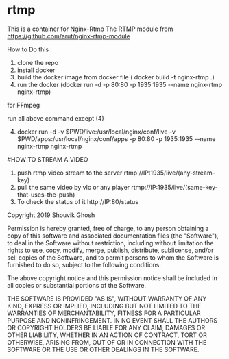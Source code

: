 # rtmp
This is a container for Nginx-Rtmp
The RTMP module from 
https://github.com/arut/nginx-rtmp-module

How to Do this
1) clone the repo
2) install docker
3) build the docker image from docker file ( docker build -t nginx-rtmp .)
4) run the docker (docker run -d -p 80:80 -p 1935:1935  --name nginx-rtmp nginx-rtmp)


for FFmpeg

run all above command except (4)

4) docker run -d -v $PWD/live:/usr/local/nginx/conf/live -v $PWD/apps:/usr/local/nginx/conf/apps -p 80:80 -p 1935:1935 --name nginx-rtmp nginx-rtmp


#HOW TO STREAM A VIDEO

1) push rtmp video stream to the server rtmp://IP:1935/live/(any-stream-key)
2) pull the same video by vlc or any player rtmp://IP:1935/live/(same-key-that-uses-the-push)
3) To check the status of it http://IP:80/status

Copyright 2019 Shouvik Ghosh

Permission is hereby granted, free of charge, to any person obtaining a copy of this software and associated documentation files (the "Software"), to deal in the Software without restriction, including without limitation the rights to use, copy, modify, merge, publish, distribute, sublicense, and/or sell copies of the Software, and to permit persons to whom the Software is furnished to do so, subject to the following conditions:

The above copyright notice and this permission notice shall be included in all copies or substantial portions of the Software.

THE SOFTWARE IS PROVIDED "AS IS", WITHOUT WARRANTY OF ANY KIND, EXPRESS OR IMPLIED, INCLUDING BUT NOT LIMITED TO THE WARRANTIES OF MERCHANTABILITY, FITNESS FOR A PARTICULAR PURPOSE AND NONINFRINGEMENT. IN NO EVENT SHALL THE AUTHORS OR COPYRIGHT HOLDERS BE LIABLE FOR ANY CLAIM, DAMAGES OR OTHER LIABILITY, WHETHER IN AN ACTION OF CONTRACT, TORT OR OTHERWISE, ARISING FROM, OUT OF OR IN CONNECTION WITH THE SOFTWARE OR THE USE OR OTHER DEALINGS IN THE SOFTWARE.
